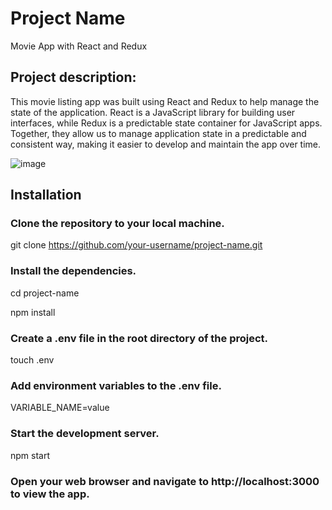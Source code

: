 <h1>Project Name</h1>
Movie App with React and Redux

<h2>Project description:</h2>
This movie listing app was built using React and Redux to help manage the state of the application. React is a JavaScript library for building user interfaces, while Redux is a predictable state container for JavaScript apps. Together, they allow us to manage application state in a predictable and consistent way, making it easier to develop and maintain the app over time.

![image](https://user-images.githubusercontent.com/80921901/226683937-9efbb17a-74c3-49da-8c6d-16a9586f2ab2.png)


<h2>Installation</h2>

<h3>Clone the repository to your local machine.</h3>

git clone https://github.com/your-username/project-name.git

<h3>Install the dependencies.</h3>

cd project-name

npm install

<h3>Create a .env file in the root directory of the project.</h3>

touch .env

<h3>Add environment variables to the .env file.</h3>

VARIABLE_NAME=value

<h3>Start the development server.</h3>

npm start

<h3>Open your web browser and navigate to http://localhost:3000 to view the app.</h3>
